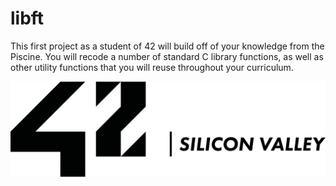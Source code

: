 # libft
This first project as a student of 42 will build off of your knowledge from the Piscine. You will recode a number of standard C library functions, as well as other utility functions that you will reuse throughout your curriculum.

![42](https://github.com/bgoncharov/42_Piscine/blob/master/42sv.png)
